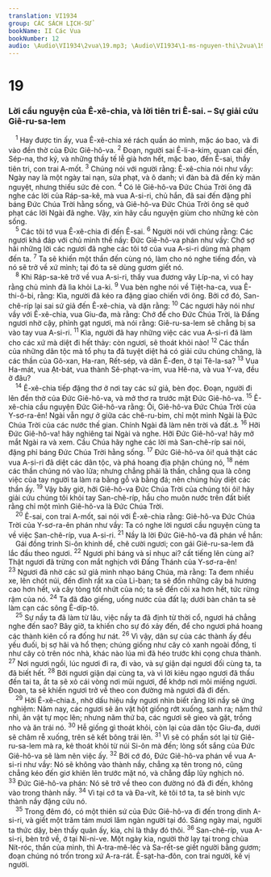 ```yaml
---
translation: VI1934
group: CÁC SÁCH LỊCH-SỬ
bookName: II Các Vua 
bookNumber: 12
audio: \Audio\VI1934\2vua\19.mp3; \Audio\VI1934\1-ms-nguyen-thi\2vua\19.mp3
---
```


<div class="title"><h1>19</h1><h3>Lời cầu nguyện của Ê-xê-chia, và lời tiên tri Ê-sai. – Sự giải cứu Giê-ru-sa-lem</h3></div>
<span class="verse 2vua_19_1"> <sup>1</sup> Hay được tin ấy, vua Ê-xê-chia xé rách quần áo mình, mặc áo bao, và đi vào đền thờ của Đức Giê-hô-va. </span>
<span class="verse 2vua_19_2"><sup>2</sup> Đoạn, người sai Ê-li-a-kim, quan cai đền, Sép-na, thơ ký, và những thầy tế lễ già hơn hết, mặc bao, đến Ê-sai, thầy tiên tri, con trai A-mốt. </span>
<span class="verse 2vua_19_3"><sup>3</sup> Chúng nói với người rằng: Ê-xê-chia nói như vầy: Ngày nay là một ngày tai nạn, sửa phạt, và ô danh; vì đàn bà đã đến kỳ mãn nguyệt, nhưng thiếu sức đẻ con. </span>
<span class="verse 2vua_19_4"><sup>4</sup> Có lẽ Giê-hô-va Đức Chúa Trời ông đã nghe các lời của Ráp-sa-kê, mà vua A-si-ri, chủ hắn, đã sai đến đặng phỉ báng Đức Chúa Trời hằng sống, và Giê-hô-va Đức Chúa Trời ông sẽ quở phạt các lời Ngài đã nghe. Vậy, xin hãy cầu nguyện giùm cho những kẻ còn sống. <br/></span>
<span class="verse 2vua_19_5"> <sup>5</sup> Các tôi tớ vua Ê-xê-chia đi đến Ê-sai. </span>
<span class="verse 2vua_19_6"><sup>6</sup> Người nói với chúng rằng: Các ngươi khá đáp với chủ mình thế nầy: Đức Giê-hô-va phán như vầy: Chớ sợ hãi những lời các ngươi đã nghe các tôi tớ của vua A-si-ri dùng mà phạm đến ta. </span>
<span class="verse 2vua_19_7"><sup>7</sup> Ta sẽ khiến một thần đến cùng nó, làm cho nó nghe tiếng đồn, và nó sẽ trở về xứ mình; tại đó ta sẽ dùng gươm giết nó. <br/></span>
<span class="verse 2vua_19_8"> <sup>8</sup> Khi Ráp-sa-kê trở về vua A-si-ri, thấy vua đương vây Líp-na, vì có hay rằng chủ mình đã lìa khỏi La-ki. </span>
<span class="verse 2vua_19_9"><sup>9</sup> Vua bèn nghe nói về Tiệt-ha-ca, vua Ê-thi-ô-bi, rằng: Kìa, người đã kéo ra đặng giao chiến với ông. Bởi cớ đó, San-chê-ríp lại sai sứ giả đến Ê-xê-chia, và dặn rằng: </span>
<span class="verse 2vua_19_10"><sup>10</sup> Các ngươi hãy nói như vầy với Ê-xê-chia, vua Giu-đa, mà rằng: Chớ để cho Đức Chúa Trời, là Đấng ngươi nhờ cậy, phỉnh gạt ngươi, mà nói rằng: Giê-ru-sa-lem sẽ chẳng bị sa vào tay vua A-si-ri. </span>
<span class="verse 2vua_19_11"><sup>11</sup> Kìa, người đã hay những việc các vua A-si-ri đã làm cho các xứ mà diệt đi hết thảy: còn ngươi, sẽ thoát khỏi nào! </span>
<span class="verse 2vua_19_12"><sup>12</sup> Các thần của những dân tộc mà tổ phụ ta đã tuyệt diệt há có giải cứu chúng chăng, là các thần của Gô-xan, Ha-ran, Rết-sép, và dân Ê-đen, ở tại Tê-la-sa? </span>
<span class="verse 2vua_19_13"><sup>13</sup> Vua Ha-mát, vua Ạt-bát, vua thành Sê-phạt-va-im, vua Hê-na, và vua Y-va, đều ở đâu? <br/></span>
<span class="verse 2vua_19_14"> <sup>14</sup> Ê-xê-chia tiếp đặng thơ ở nơi tay các sứ giả, bèn đọc. Đoạn, người đi lên đền thờ của Đức Giê-hô-va, và mở thơ ra trước mặt Đức Giê-hô-va. </span>
<span class="verse 2vua_19_15"><sup>15</sup> Ê-xê-chia cầu nguyện Đức Giê-hô-va rằng: Ôi, Giê-hô-va Đức Chúa Trời của Y-sơ-ra-ên! Ngài vẫn ngự ở giữa các chê-ru-bim, chỉ một mình Ngài là Đức Chúa Trời của các nước thế gian. Chính Ngài đã làm nên trời và đất.<a data-toggle="tooltip" data-placement="bottom" title="Xu 25:22">⚓</a></span>
<span class="verse 2vua_19_16"><sup>16</sup> Hỡi Đức Giê-hô-va! hãy nghiêng tai Ngài và nghe. Hỡi Đức Giê-hô-va! hãy mở mắt Ngài ra và xem. Cầu Chúa hãy nghe các lời mà San-chê-ríp sai nói, đặng phỉ báng Đức Chúa Trời hằng sống. </span>
<span class="verse 2vua_19_17"><sup>17</sup> Đức Giê-hô-va ôi! quả thật các vua A-si-ri đã diệt các dân tộc, và phá hoang địa phận chúng nó, </span>
<span class="verse 2vua_19_18"><sup>18</sup> ném các thần chúng nó vào lửa; nhưng chẳng phải là thần, chẳng qua là công việc của tay người ta làm ra bằng gỗ và bằng đá; nên chúng hủy diệt các thần ấy. </span>
<span class="verse 2vua_19_19"><sup>19</sup> Vậy bây giờ, hỡi Giê-hô-va Đức Chúa Trời của chúng tôi ôi! hãy giải cứu chúng tôi khỏi tay San-chê-ríp, hầu cho muôn nước trên đất biết rằng chỉ một mình Giê-hô-va là Đức Chúa Trời. <br/></span>
<span class="verse 2vua_19_20"> <sup>20</sup> Ê-sai, con trai A-mốt, sai nói với Ê-xê-chia rằng: Giê-hô-va Đức Chúa Trời của Y-sơ-ra-ên phán như vầy: Ta có nghe lời ngươi cầu nguyện cùng ta về việc San-chê-ríp, vua A-si-ri. </span>
<span class="verse 2vua_19_21"><sup>21</sup> Nầy là lời Đức Giê-hô-va đã phán về hắn: <br/> Gái đồng trinh Si-ôn khinh dể, chê cười ngươi; con gái Giê-ru-sa-lem đã lắc đầu theo ngươi. </span>
<span class="verse 2vua_19_22"><sup>22</sup> Ngươi phỉ báng và sỉ nhục ai? cất tiếng lên cùng ai? Thật ngươi đã trừng con mắt nghịch với Đấng Thánh của Y-sơ-ra-ên! </span>
<span class="verse 2vua_19_23"><sup>23</sup> Ngươi đã nhờ các sứ giả mình nhạo báng Chúa, mà rằng: Ta đem nhiều xe, lên chót núi, đến đỉnh rất xa của Li-ban; ta sẽ đốn những cây bá hương cao hơn hết, và cây tòng tốt nhứt của nó; ta sẽ đến cõi xa hơn hết, tức rừng rậm của nó. </span>
<span class="verse 2vua_19_24"><sup>24</sup> Ta đã đào giếng, uống nước của đất lạ; dưới bàn chân ta sẽ làm cạn các sông Ê-díp-tô. <br/></span>
<span class="verse 2vua_19_25"> <sup>25</sup> Sự nầy ta đã làm từ lâu, việc nầy ta đã định từ thời cổ, ngươi há chẳng nghe đến sao? Bây giờ, ta khiến cho sự đó xảy đến, để cho ngươi phá hoang các thành kiên cố ra đống hư nát. </span>
<span class="verse 2vua_19_26"><sup>26</sup> Vì vậy, dân sự của các thành ấy đều yếu đuối, bị sợ hãi và hổ thẹn; chúng giống như cây cỏ xanh ngoài đồng, tỉ như cây cỏ trên nóc nhà, khác nào lúa mì đã héo trước khi cọng chưa thành. </span>
<span class="verse 2vua_19_27"><sup>27</sup> Nơi ngươi ngồi, lúc ngươi đi ra, đi vào, và sự giận dại ngươi đối cùng ta, ta đã biết hết. </span>
<span class="verse 2vua_19_28"><sup>28</sup> Bởi ngươi giận dại cùng ta, và vì lời kiêu ngạo ngươi đã thấu đến tai ta, ắt ta sẽ xỏ cái vòng nơi mũi ngươi, để khớp nơi môi miếng ngươi. Đoạn, ta sẽ khiến ngươi trở về theo con đường mà ngươi đã đi đến. <br/></span>
<span class="verse 2vua_19_29"> <sup>29</sup> Hỡi Ê-xê-chia<a data-toggle="tooltip" data-placement="bottom" title="Nguyên bổn không có tên Ê-xê-chia đây">⚓</a>, nhờ dấu hiệu nầy ngươi nhìn biết rằng lời nầy sẽ ứng nghiệm: Năm nay, các ngươi sẽ ăn vật hột giống rớt xuống, sanh ra; năm thứ nhì, ăn vật tự mọc lên; nhưng năm thứ ba, các ngươi sẽ gieo và gặt, trồng nho và ăn trái nó. </span>
<span class="verse 2vua_19_30"><sup>30</sup> Hễ giống gì thoát khỏi, còn lại của dân tộc Giu-đa, dưới sẽ châm rễ xuống, trên sẽ kết bông trái lên. </span>
<span class="verse 2vua_19_31"><sup>31</sup> Vì sẽ có phần sót lại từ Giê-ru-sa-lem mà ra, kẻ thoát khỏi từ núi Si-ôn mà đến; lòng sốt sắng của Đức Giê-hô-va sẽ làm nên việc ấy. </span>
<span class="verse 2vua_19_32"><sup>32</sup> Bởi cớ đó, Đức Giê-hô-va phán về vua A-si-ri như vầy: Nó sẽ không vào thành nầy, chẳng xạ tên trong nó, cũng chẳng kéo đến giơ khiên lên trước mặt nó, và chẳng đắp lũy nghịch nó. </span>
<span class="verse 2vua_19_33"><sup>33</sup> Đức Giê-hô-va phán: Nó sẽ trở về theo con đường nó đã đi đến, không vào trong thành nầy. </span>
<span class="verse 2vua_19_34"><sup>34</sup> Vì tại cớ ta và Đa-vít, kẻ tôi tớ ta, ta sẽ binh vực thành nầy đặng cứu nó. <br/></span>
<span class="verse 2vua_19_35"> <sup>35</sup> Trong đêm đó, có một thiên sứ của Đức Giê-hô-va đi đến trong dinh A-si-ri, và giết một trăm tám mươi lăm ngàn người tại đó. Sáng ngày mai, người ta thức dậy, bèn thấy quân ấy, kìa, chỉ là thây đó thôi. </span>
<span class="verse 2vua_19_36"><sup>36</sup> San-chê-ríp, vua A-si-ri, bèn trở về, ở tại Ni-ni-ve. Một ngày kia, người thờ lạy tại trong chùa Nít-róc, thần của mình, thì A-tra-mê-léc và Sa-rết-se giết người bằng gươm; đoạn chúng nó trốn trong xứ A-ra-rát. Ê-sạt-ha-đôn, con trai người, kế vị người. <br/></span>
